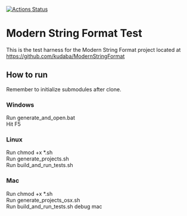 [![Actions Status](https://github.com/kudaba/ModernStringFormatTest/workflows/Full%20Build/badge.svg)](https://github.com/kudaba/ModernStringFormatTest/actions)

# Modern String Format Test
This is the test harness for the Modern String Format project located at https://github.com/kudaba/ModernStringFormat

## How to run

Remember to initialize submodules after clone.

### Windows
Run generate_and_open.bat  
Hit F5

### Linux
Run chmod +x *.sh  
Run generate_projects.sh  
Run build_and_run_tests.sh

### Mac
Run chmod +x *.sh  
Run generate_projects_osx.sh  
Run build_and_run_tests.sh debug mac
